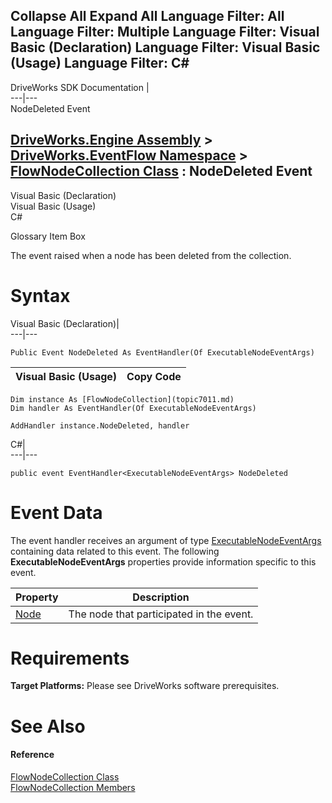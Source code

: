 Collapse All Expand All Language Filter: All  Language Filter: Multiple  Language Filter: Visual Basic (Declaration) Language Filter: Visual Basic (Usage) Language Filter: C#  
---  
DriveWorks SDK Documentation  |   
---|---  
NodeDeleted Event   
  
[DriveWorks.Engine Assembly](topic2156.md) > [DriveWorks.EventFlow Namespace](topic6871.md) > [FlowNodeCollection Class](topic7011.md) : NodeDeleted Event  
---  
  
Visual Basic (Declaration)    
Visual Basic (Usage)    
C# 

Glossary Item Box

The event raised when a node has been deleted from the collection. 

# Syntax

Visual Basic (Declaration)|   
---|---  
      
    
    Public Event NodeDeleted As EventHandler(Of ExecutableNodeEventArgs)  
  
Visual Basic (Usage)| Copy Code  
---|---  
      
    
    Dim instance As [FlowNodeCollection](topic7011.md)
    Dim handler As EventHandler(Of ExecutableNodeEventArgs)
     
    AddHandler instance.NodeDeleted, handler  
  
C#|   
---|---  
      
    
    public event EventHandler<ExecutableNodeEventArgs> NodeDeleted  
  
# Event Data

The event handler receives an argument of type [ExecutableNodeEventArgs](topic6983.md) containing data related to this event. The following **ExecutableNodeEventArgs** properties provide information specific to this event.

Property| Description  
---|---  
[Node](topic6989.md)| The node that participated in the event.   
  
# Requirements

**Target Platforms:** Please see DriveWorks software prerequisites.

# See Also

#### Reference

[FlowNodeCollection Class](topic7011.md)   
[FlowNodeCollection Members](topic7012.md)


